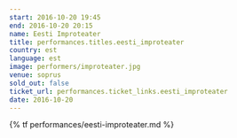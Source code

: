 ```yaml
---
start: 2016-10-20 19:45
end: 2016-10-20 20:15
name: Eesti Improteater
title: performances.titles.eesti_improteater
country: est
language: est
image: performers/improteater.jpg
venue: soprus
sold_out: false
ticket_url: performances.ticket_links.eesti_improteater
date: 2016-10-20
---
```


{% tf performances/eesti-improteater.md %}
